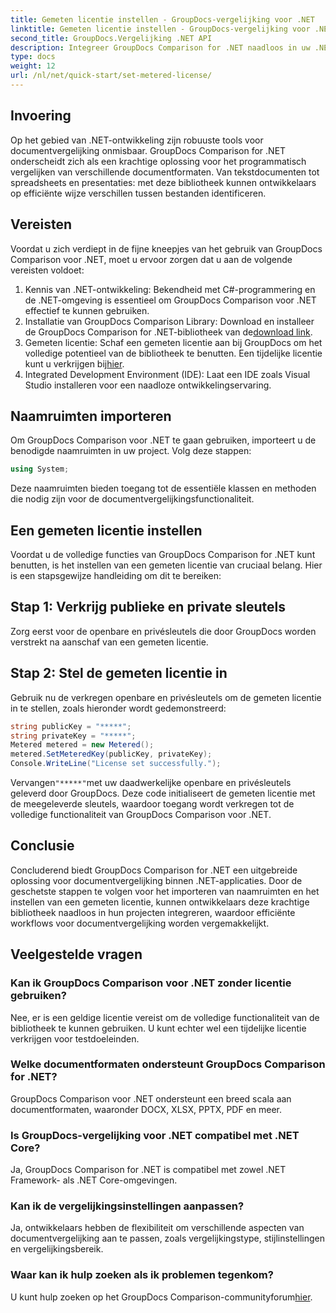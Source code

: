 ```yaml
---
title: Gemeten licentie instellen - GroupDocs-vergelijking voor .NET
linktitle: Gemeten licentie instellen - GroupDocs-vergelijking voor .NET
second_title: GroupDocs.Vergelijking .NET API
description: Integreer GroupDocs Comparison for .NET naadloos in uw .NET-projecten voor efficiënte documentvergelijkingsworkflows.
type: docs
weight: 12
url: /nl/net/quick-start/set-metered-license/
---
```

## Invoering
Op het gebied van .NET-ontwikkeling zijn robuuste tools voor documentvergelijking onmisbaar. GroupDocs Comparison for .NET onderscheidt zich als een krachtige oplossing voor het programmatisch vergelijken van verschillende documentformaten. Van tekstdocumenten tot spreadsheets en presentaties: met deze bibliotheek kunnen ontwikkelaars op efficiënte wijze verschillen tussen bestanden identificeren.
## Vereisten
Voordat u zich verdiept in de fijne kneepjes van het gebruik van GroupDocs Comparison voor .NET, moet u ervoor zorgen dat u aan de volgende vereisten voldoet:
1. Kennis van .NET-ontwikkeling: Bekendheid met C#-programmering en de .NET-omgeving is essentieel om GroupDocs Comparison voor .NET effectief te kunnen gebruiken.
2.  Installatie van GroupDocs Comparison Library: Download en installeer de GroupDocs Comparison for .NET-bibliotheek van de[download link](https://releases.groupdocs.com/comparison/net/).
3. Gemeten licentie: Schaf een gemeten licentie aan bij GroupDocs om het volledige potentieel van de bibliotheek te benutten. Een tijdelijke licentie kunt u verkrijgen bij[hier](https://purchase.groupdocs.com/temporary-license/).
4. Integrated Development Environment (IDE): Laat een IDE zoals Visual Studio installeren voor een naadloze ontwikkelingservaring.

## Naamruimten importeren
Om GroupDocs Comparison voor .NET te gaan gebruiken, importeert u de benodigde naamruimten in uw project. Volg deze stappen:

```csharp
using System;
```
Deze naamruimten bieden toegang tot de essentiële klassen en methoden die nodig zijn voor de documentvergelijkingsfunctionaliteit.
## Een gemeten licentie instellen
Voordat u de volledige functies van GroupDocs Comparison for .NET kunt benutten, is het instellen van een gemeten licentie van cruciaal belang. Hier is een stapsgewijze handleiding om dit te bereiken:
## Stap 1: Verkrijg publieke en private sleutels
Zorg eerst voor de openbare en privésleutels die door GroupDocs worden verstrekt na aanschaf van een gemeten licentie.
## Stap 2: Stel de gemeten licentie in
Gebruik nu de verkregen openbare en privésleutels om de gemeten licentie in te stellen, zoals hieronder wordt gedemonstreerd:
```csharp
string publicKey = "*****";
string privateKey = "*****";
Metered metered = new Metered();
metered.SetMeteredKey(publicKey, privateKey);
Console.WriteLine("License set successfully.");
```
 Vervangen`"*****"`met uw daadwerkelijke openbare en privésleutels geleverd door GroupDocs. Deze code initialiseert de gemeten licentie met de meegeleverde sleutels, waardoor toegang wordt verkregen tot de volledige functionaliteit van GroupDocs Comparison voor .NET.

## Conclusie
Concluderend biedt GroupDocs Comparison for .NET een uitgebreide oplossing voor documentvergelijking binnen .NET-applicaties. Door de geschetste stappen te volgen voor het importeren van naamruimten en het instellen van een gemeten licentie, kunnen ontwikkelaars deze krachtige bibliotheek naadloos in hun projecten integreren, waardoor efficiënte workflows voor documentvergelijking worden vergemakkelijkt.
## Veelgestelde vragen
### Kan ik GroupDocs Comparison voor .NET zonder licentie gebruiken?
Nee, er is een geldige licentie vereist om de volledige functionaliteit van de bibliotheek te kunnen gebruiken. U kunt echter wel een tijdelijke licentie verkrijgen voor testdoeleinden.
### Welke documentformaten ondersteunt GroupDocs Comparison for .NET?
GroupDocs Comparison voor .NET ondersteunt een breed scala aan documentformaten, waaronder DOCX, XLSX, PPTX, PDF en meer.
### Is GroupDocs-vergelijking voor .NET compatibel met .NET Core?
Ja, GroupDocs Comparison for .NET is compatibel met zowel .NET Framework- als .NET Core-omgevingen.
### Kan ik de vergelijkingsinstellingen aanpassen?
Ja, ontwikkelaars hebben de flexibiliteit om verschillende aspecten van documentvergelijking aan te passen, zoals vergelijkingstype, stijlinstellingen en vergelijkingsbereik.
### Waar kan ik hulp zoeken als ik problemen tegenkom?
 U kunt hulp zoeken op het GroupDocs Comparison-communityforum[hier](https://forum.groupdocs.com/c/comparison/12).